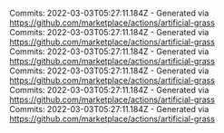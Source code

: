 Commits: 2022-03-03T05:27:11.184Z - Generated via https://github.com/marketplace/actions/artificial-grass
<br>
Commits: 2022-03-03T05:27:11.184Z - Generated via https://github.com/marketplace/actions/artificial-grass
<br>
Commits: 2022-03-03T05:27:11.184Z - Generated via https://github.com/marketplace/actions/artificial-grass
<br>
Commits: 2022-03-03T05:27:11.184Z - Generated via https://github.com/marketplace/actions/artificial-grass
<br>
Commits: 2022-03-03T05:27:11.184Z - Generated via https://github.com/marketplace/actions/artificial-grass
<br>
Commits: 2022-03-03T05:27:11.184Z - Generated via https://github.com/marketplace/actions/artificial-grass
<br>
